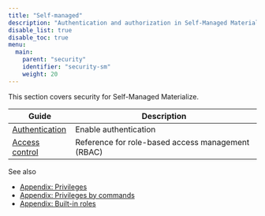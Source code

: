 ```yaml
---
title: "Self-managed"
description: "Authentication and authorization in Self-Managed Materialize."
disable_list: true
disable_toc: true
menu:
  main:
    parent: "security"
    identifier: "security-sm"
    weight: 20
---
```


This section covers security for Self-Managed Materialize.

| Guide | Description |
|-------|-------------|
| [Authentication](/security/self-managed/authentication/) | Enable authentication |
| [Access control](/security/self-managed/access-control/) | Reference for role-based access management (RBAC) |

See also

- [Appendix: Privileges](/security/appendix/appendix-privileges/)
- [Appendix: Privileges by commands](/security/appendix/appendix-command-privileges/)
- [Appendix: Built-in roles](/security/appendix/appendix-built-in-roles/)
